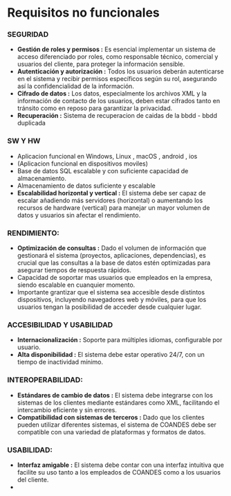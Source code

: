 # Requisitos no funcionales


### SEGURIDAD
- **Gestión de roles y permisos :** Es esencial implementar un sistema de acceso diferenciado por roles, como responsable técnico, comercial y usuarios del cliente, para proteger la información sensible.
- **Autenticación y autorización :** Todos los usuarios deberán autenticarse en el sistema y recibir permisos específicos según su rol, asegurando así la confidencialidad de la información.
- **Cifrado de datos :** Los datos, especialmente los archivos XML y la información de contacto de los usuarios, deben estar cifrados tanto en tránsito como en reposo para garantizar la privacidad.
- **Recuperación :** Sistema de recuperacion de caidas de la bbdd - bbdd duplicada


### SW Y HW
- Aplicacion funcional en Windows, Linux , macOS , android , ios
- (Aplicacion funcional en dispositivos moviles)
- Base de datos SQL escalable y con suficiente capacidad de almacenamiento. 
- Almacenamiento de datos suficiente y escalable
- **Escalabilidad horizontal y vertical :** El sistema debe ser capaz de escalar añadiendo más servidores (horizontal) o aumentando los recursos de hardware (vertical) para manejar un mayor volumen de datos y usuarios sin afectar el rendimiento.


### RENDIMIENTO:
-  **Optimización de consultas :** Dado el volumen de información que gestionará el sistema (proyectos, aplicaciones, dependencias), es crucial que las consultas a la base de datos estén optimizadas para asegurar tiempos de respuesta rápidos.
- Capacidad de soportar mas usuarios que empleados en la empresa, siendo escalable en cuanquier momento.
- Importante grantizar que el sistema sea accesible desde distintos dispositivos, incluyendo navegadores web y móviles, para que los usuarios tengan la posibilidad de acceder desde cualquier lugar. 


### ACCESIBILIDAD Y USABILIDAD
- **Internacionalización :** Soporte para múltiples idiomas, configurable por usuario.
- **Alta disponibilidad :** El sistema debe estar operativo 24/7, con un tiempo de inactividad mínimo.

### INTEROPERABILIDAD: 
- **Estándares de cambio de datos :** El sistema debe integrarse con los sistemas de los clientes mediante estándares como XML, facilitando el intercambio eficiente y sin errores.
- **Compatibilidad con sistemas de terceros :** Dado que los clientes pueden utilizar diferentes sistemas, el sistema de COANDES debe ser compatible con una variedad de plataformas y formatos de datos.

### USABILIDAD: 
- **Interfaz amigable :** El sistema debe contar con una interfaz intuitiva que facilite su uso tanto a los empleados de COANDES como a los usuarios del cliente.
- 


